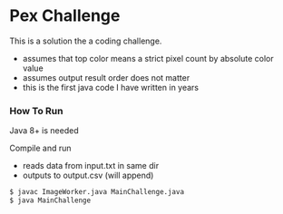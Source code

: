 # Pex Challenge

This is a solution the a coding challenge. 
 - assumes that top color means a strict pixel count by absolute color value
 - assumes output result order does not matter
 - this is the first java code I have written in years

### How To Run

Java 8+ is needed

Compile and run
 - reads data from input.txt in same dir
 - outputs to output.csv (will append)

```sh
$ javac ImageWorker.java MainChallenge.java
$ java MainChallenge
```
